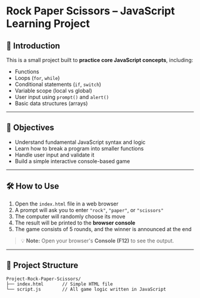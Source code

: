 # Rock Paper Scissors – JavaScript Learning Project

## 📌 Introduction

This is a small project built to **practice core JavaScript concepts**, including:

- Functions
- Loops (`for`, `while`)
- Conditional statements (`if`, `switch`)
- Variable scope (local vs global)
- User input using `prompt()` and `alert()`
- Basic data structures (arrays)

---

## 🎯 Objectives

- Understand fundamental JavaScript syntax and logic
- Learn how to break a program into smaller functions
- Handle user input and validate it
- Build a simple interactive console-based game

---

## 🛠 How to Use

1. Open the `index.html` file in a web browser
2. A prompt will ask you to enter `"rock"`, `"paper"`, or `"scissors"`
3. The computer will randomly choose its move
4. The result will be printed to the **browser console**
5. The game consists of 5 rounds, and the winner is announced at the end

> 💡 **Note:** Open your browser's **Console (F12)** to see the output.

---

## 📁 Project Structure

```plaintext
Project-Rock-Paper-Scissors/
├── index.html       // Simple HTML file
└── script.js        // All game logic written in JavaScript
